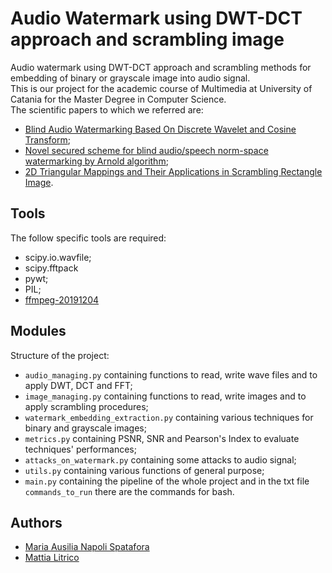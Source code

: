 # Audio Watermark using DWT-DCT approach and scrambling image
Audio watermark using DWT-DCT approach and scrambling methods for embedding of binary or grayscale image into audio signal.  
This is our project for the academic course of Multimedia at University of Catania for the Master Degree in Computer Science.  
The scientific papers to which we referred are:
- [Blind Audio Watermarking Based On Discrete Wavelet and Cosine Transform](https://ieeexplore.ieee.org/abstract/document/7150750);
- [Novel secured scheme for blind audio/speech norm-space watermarking by Arnold algorithm](https://www.sciencedirect.com/science/article/pii/S016516841830272X);
- [2D Triangular Mappings and Their Applications in Scrambling Rectangle Image](https://www.researchgate.net/publication/26557013_2D_Triangular_Mappings_and_Their_Applications_in_Scrambling_Rectangle_Image).

## Tools
The follow specific tools are required:  
- scipy.io.wavfile;  
- scipy.fftpack
- pywt;
- PIL;
- [ffmpeg-20191204](https://ffmpeg.zeranoe.com/builds/)

## Modules
Structure of the project:  
- `audio_managing.py` containing functions to read, write wave files and to apply DWT, DCT and FFT;
- `image_managing.py` containing functions to read, write images and to apply scrambling procedures;
- `watermark_embedding_extraction.py` containing various techniques for binary and grayscale images;
- `metrics.py` containing PSNR, SNR and Pearson's Index to evaluate techniques' performances;
- `attacks_on_watermark.py` containing some attacks to audio signal;
- `utils.py` containing various functions of general purpose;
- `main.py` containing the pipeline of the whole project and in the txt file `commands_to_run` there are the commands for bash.

## Authors
- [Maria Ausilia Napoli Spatafora](https://github.com/ausilianapoli)
- [Mattia Litrico](https://github.com/mattia1997)
 

